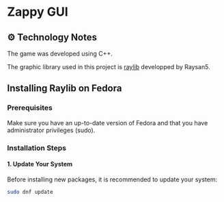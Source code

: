 # Zappy GUI

## **⚙️ Technology Notes**

The game was developed using C++.

The graphic library used in this project is [raylib](https://www.raylib.com/index.html) developped by Raysan5.

## Installing Raylib on Fedora

### Prerequisites

Make sure you have an up-to-date version of Fedora and that you have administrator privileges (sudo).

### Installation Steps

#### 1. Update Your System

Before installing new packages, it is recommended to update your system:

```bash
sudo dnf update
```
